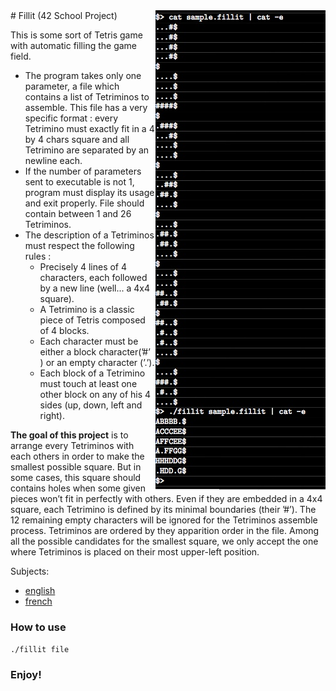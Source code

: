 <img style="float: right;" src="00_Subject/fillit_sample.jpeg">
# Fillit (42 School Project)

This is some sort of Tetris game with automatic filling the game field.

* The program takes only one parameter, a file which contains a list of Tetriminos to assemble. This file has a very specific format : every Tetrimino must exactly fit in a
4 by 4 chars square and all Tetrimino are separated by an newline each.
* If the number of parameters sent to executable is not 1, program must display its usage and exit properly. File should contain between 1 and 26 Tetriminos.
* The description of a Tetriminos must respect the following rules :
  * Precisely 4 lines of 4 characters, each followed by a new line (well... a 4x4 square).
  * A Tetrimino is a classic piece of Tetris composed of 4 blocks.
  * Each character must be either a block character(’#’ ) or an empty character (’.’).
  * Each block of a Tetrimino must touch at least one other block on any of his 4 sides (up, down, left and right).

**The goal of this project** is to arrange every Tetriminos with each others in order to make the smallest possible square. But in some cases, this square should contains holes when
some given pieces won’t fit in perfectly with others.
Even if they are embedded in a 4x4 square, each Tetrimino is defined by its minimal boundaries (their ’#’). The 12 remaining empty characters will be ignored for the
Tetriminos assemble process.
Tetriminos are ordered by they apparition order in the file. Among all the possible candidates for the smallest square, we only accept the one where Tetriminos is placed on
their most upper-left position.

Subjects:
* [english](00_Subject/fillit.en.pdf)
* [french](00_Subject/fillit.fr.pdf)


### How to use
`./fillit file`

### Enjoy!
